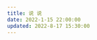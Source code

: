 ```yaml
---
title: 说 说
date: 2022-1-15 22:00:00
updated: 2022-8-17 15:30:00
---
```

<!-- 引用Qexo_Talks组件 -->
<link rel="stylesheet" href="https://assets.tnxg.whitenuo.cn/blog-file/assets/css/qexo_talks.css" /> 
<script src="https://assets.tnxg.whitenuo.cn/blog-file/assets/js/qexo_talks.min.js"></script>
<!-- 创建Qexo_Talks容器 -->
<div id="qexot"></div>
<!-- 激活Qexo_Talks -->
<script>showQexoTalks("qexot", "https://qexo.prts.top", 10)</script>